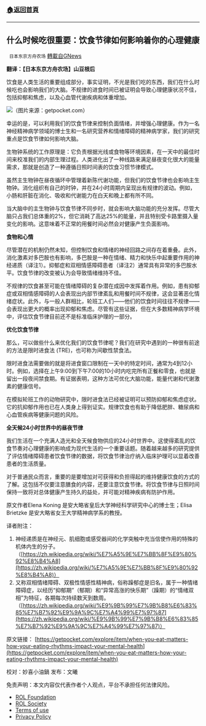 ###  [:house:返回首頁](https://github.com/ourhimalayas/txt)
---


## 什么时候吃很重要：饮食节律如何影响着你的心理健康
` 日本东京方舟农场` [轉載自GNews](https://gnews.org/zh-hans/2319931/)

**翻译：【日本东京方舟农场】山豆根后**

饮食是人类生活的重要组成部分，事实证明，不光是我们吃的东西，我们在什么时候吃也会影响我们的大脑。不规律的进食时间已被证明会导致心理健康状况不佳，包括抑郁和焦虑，以及心血管代谢疾病和体重增加。

![](https://assets.gnews.org/wp-content/uploads/2022/04/图片-1-15.jpeg)（图片来源：getpocket.com）

幸运的是，可以利用我们的饮食节律来控制负面情绪，并增强心理健康。作为一名神经精神病学领域的博士生和一名研究营养和情绪障碍的精神病学家，我们的研究重点是饮食节律如何影响大脑。

生物钟系统的工作原理是：它负责根据光线或食物等环境因素，在一天中的最佳时间来校准我们的内部生理过程。人类进化出了一种线路来满足昼夜变化很大的能量需求，那就是创造了一种遵循日照时间表的饮食习惯节律模式。

虽然主生物钟在昼夜循环中管理着新陈代谢功能，但我们的饮食节律也会影响主生物钟。消化组织有自己的时钟，并在24小时周期内呈现出有规律的波动。例如，小肠和肝脏在消化、吸收和代谢能力在白天和晚上都有所不同。

当大脑中的主生物钟与饮食节律不同步时，就会影响大脑功能的充分发挥。尽管大脑只占我们总体重的2%，但它消耗了高达25%的能量，并且特别受卡路里摄入量变化的影响。这意味着不正常的用餐时间必然会对健康产生负面影响。

**食物和心情**

尽管潜在的机制仍然未知，但控制饮食和情绪的神经回路之间存在着重叠。此外，消化激素对多巴胺也有影响，多巴胺是一种在情绪、精力和快乐中起重要作用的神经递质（译注1）。抑郁症和双相情感障碍患者（译注2）通常具有异常的多巴胺水平。饮食节律的改变被认为会导致情绪维持不佳。

不规律的饮食甚至可能在情绪障碍的复杂潜在成因中发挥着作用。例如，患有抑郁症或双相情感障碍的人会表现出内部节律紊乱和用餐时间不规律，这会显著恶化情绪症状。此外，与一般人群相比，轮班工人们——他们的饮食时间往往不规律——会表现出更大的概率出现抑郁和焦虑。尽管有这些证据，但在大多数精神病学环境中，评估饮食节律目前还不是标准临床护理的一部分。

**优化饮食节律**

那么，可以做些什么来优化我们的饮食节律呢？我们在研究中遇到的一种很有前途的方法是限时进食法 (TRE)，也可称为间歇性禁食法。

限时进食法需要做的就是将进食窗口限制在一天中的特定时间，通常为4到12小时。例如，选择在上午9:00到下午7:00的10小时内吃完所有正餐和零食，也就是留出一段夜间禁食期。有证据表明，这种方法可优化大脑功能，能量代谢和代谢激素的健康信号。

在模拟轮班工作的动物研究中，限时进食法已经被证明可以预防抑郁和焦虑症状。它的抗抑郁作用也已在人类身上得到证实。规律饮食也有助于降低肥胖、糖尿病和心血管疾病等健康问题的风险。

**全天候24小时世界中的昼夜节律**

我们生活在一个充满人造光和全天候食物供应的24小时世界中。这使得紊乱的饮食节奏对心理健康的影响成为现代生活的一个重要话题。随着越来越多的研究提供了评估情绪障碍患者饮食节律的数据，将饮食节律治疗纳入临床护理可以显着改善患者的生活质量。

对于普通民众而言，重要的是要增加对可获得和负担得起的维持健康饮食的方式的了解。这包括不仅要注意膳食的内容，还要注意饮食节律。将饮食节律与日照时间保持一致将对总体健康产生持久的益处，并可能对精神疾病有防护作用。

原文作者Elena Koning 是安大略省皇后大学神经科学研究中心的博士生；Elisa Brietzke 是安大略省女王大学精神病学系的教授。

译者附注：

1. 神经递质是在神经元、肌细胞或感受器间的化学突触中充当信使作用的特殊的机体内生的分子。（[https://zh.wikipedia.org/wiki/%E7%A5%9E%E7%BB%8F%E9%80%92%E8%B4%A8](https://zh.wikipedia.org/wiki/%E7%A5%9E%E7%BB%8F%E9%80%92%E8%B4%A8)）
2. 又称双相情绪障碍、双极性情感性精神病，俗称躁郁症是旧名，属于一种情绪障碍症，以经历“抑郁期”（郁期）和“异常高涨的快乐期”（躁期）的“情绪双相”为特征，各期每次持续数天到数周。（[https://zh.wikipedia.org/wiki/%E9%9B%99%E7%9B%B8%E6%83%85%E7%B7%92%E9%9A%9C%E7%A4%99%E7%97%87](https://zh.wikipedia.org/wiki/%E9%9B%99%E7%9B%B8%E6%83%85%E7%B7%92%E9%9A%9C%E7%A4%99%E7%97%87)）


原文链接：
[https://getpocket.com/explore/item/when-you-eat-matters-how-your-eating-rhythms-impact-your-mental-health](https://getpocket.com/explore/item/when-you-eat-matters-how-your-eating-rhythms-impact-your-mental-health)

校对：妙喜小油鍋
发布：文曦

 

免责声明：本文内容仅代表作者个人观点，平台不承担任何法律风险。

- [ROL Foundation](https://rolfoundation.org/)
- [ROL Society](https://rolsociety.org/)
- [Terms of use](https://gnews.org/terms-of-use-3/)
- [Privacy Policy](https://gnews.org/privacy-policy/)

